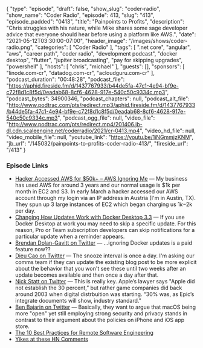 {
  "type": "episode",
  "draft": false,
  "show_slug": "coder-radio",
  "show_name": "Coder Radio",
  "episode": 413,
  "slug": "413",
  "episode_padded": "0413",
  "title": "Painpoints to Profits",
  "description": "Chris struggles with his nature, while Mike shares some sage developer advice that everyone should hear before using a platform like AWS.",
  "date": "2021-05-12T03:30:00-07:00",
  "header_image": "/images/shows/coder-radio.png",
  "categories": [
    "Coder Radio"
  ],
  "tags": [
    ".net core",
    "angular",
    "aws",
    "career path",
    "coder radio",
    "development podcast",
    "docker desktop",
    "flutter",
    "jupiter broadcasting",
    "pay for skipping upgrades",
    "powershell"
  ],
  "hosts": [
    "chris",
    "michael"
  ],
  "guests": [],
  "sponsors": [
    "linode.com-cr",
    "datadog.com-cr",
    "acloudguru.com-cr"
  ],
  "podcast_duration": "00:48:28",
  "podcast_file": "https://aphid.fireside.fm/d/1437767933/b44de5fa-47c1-4e94-bf9e-c72f8d1c8f5d/0eadab68-8cf6-4628-917e-540c50c9334c.mp3",
  "podcast_bytes": 34900346,
  "podcast_chapters": null,
  "podcast_alt_file": "http://www.podtrac.com/pts/redirect.mp3/aphid.fireside.fm/d/1437767933/b44de5fa-47c1-4e94-bf9e-c72f8d1c8f5d/0eadab68-8cf6-4628-917e-540c50c9334c.mp3",
  "podcast_ogg_file": null,
  "video_file": "http://www.podtrac.com/pts/redirect.mp4/201406.jb-dl.cdn.scaleengine.net/coderradio/2021/cr-0413.mp4",
  "video_hd_file": null,
  "video_mobile_file": null,
  "youtube_link": "https://youtu.be/1iNGmmjzKNM",
  "jb_url": "/145032/painpoints-to-profits-coder-radio-413/",
  "fireside_url": "/413"
}


### Episode Links

  * [Hacker Accessed AWS for $50k+ – AWS Ignoring Me](https://news.ycombinator.com/item?id=27111582 "Hacker Accessed AWS for $50k+ – AWS Ignoring Me") — My business has used AWS for around 3 years and our normal usage is $1k per month in EC2 and S3. In early March a hacker accessed our AWS account through my login via an IP address in Austria (I'm in Austin, TX). They spun up 3 large instances of EC2 which began charging us $1k-$2k per day.
  * [Changing How Updates Work with Docker Desktop 3.3](https://www.docker.com/blog/changing-how-updates-work-with-docker-desktop-3-3/ "Changing How Updates Work with Docker Desktop 3.3") — If you use Docker Desktop at work you may need to skip a specific update. For this reason, Pro or Team subscription developers can skip notifications for a particular update when a reminder appears. 
  * [Brendan Dolan-Gavitt on Twitter](https://twitter.com/moyix/status/1388586550682861568 "Brendan Dolan-Gavitt on Twitter") — ...ignoring Docker updates is a paid feature now??
  * [Dieu Cao on Twitter](https://twitter.com/dieuthicao/status/1388910224833056772 "Dieu Cao on Twitter") — The snooze interval is once a day. I'm asking our comms team if they can update the existing blog post to be more explicit about the behavior that you won't see these until two weeks after an update becomes available and then once a day after that.
  * [Nick Statt on Twitter](https://twitter.com/nickstatt/status/1389268378221694976 "Nick Statt on Twitter") — This is really key. Apple’s lawyer says "Apple did not establish the 30 percent,” but rather game companies did back around 2003 when digital distrbuition was starting. “30% was, as Epic’s integrate documents will show, industry standard."
  * [Ben Bajarin on Twitter](https://twitter.com/benbajarin/status/1389252381666279425 "Ben Bajarin on Twitter") — Basically, they want to argue that macOS being more "open" yet still employing strong security and privacy stands in contrast to their argument about the policies on iPhone and iOS app store. 
  * [The 10 Best Practices for Remote Software Engineering](https://cacm.acm.org/opinion/articles/252174-the-10-best-practices-for-remote-software-engineering/fulltext "The 10 Best Practices for Remote Software Engineering")
  * [Yikes at these HN Comments](https://news.ycombinator.com/item?id=26944628 "Yikes at these HN Comments")


